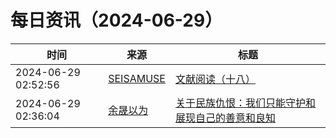 ﻿# 每日资讯（2024-06-29）

|时间|来源|标题|
|---|---|---|
|2024-06-29 02:52:56|[SEISAMUSE](https://www.seis-jun.xyz/atom.xml)|[文献阅读（十八）](http://www.seis-jun.xyz/paper-reading-18)|
|2024-06-29 02:36:04|[余晟以为](https://feedpress.me/wx-yurii-says)|[关于民族仇恨：我们只能守护和展现自己的善意和良知](http://mp.weixin.qq.com/s?__biz=MzA3MDMwOTcwMg%3D%3D&mid=2650009968&idx=1&sn=5e2a85c82e18a2ca2255f6f1f6fb5084)|
